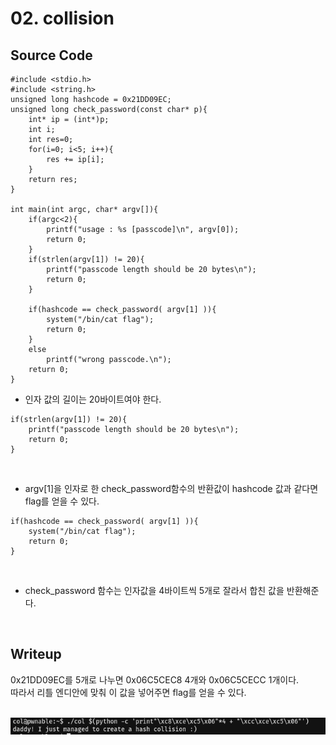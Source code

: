 # 02. collision

## Source Code
```
#include <stdio.h>
#include <string.h>
unsigned long hashcode = 0x21DD09EC;
unsigned long check_password(const char* p){
	int* ip = (int*)p;
	int i;
	int res=0;
	for(i=0; i<5; i++){
		res += ip[i];
	}
	return res;
}

int main(int argc, char* argv[]){
	if(argc<2){
		printf("usage : %s [passcode]\n", argv[0]);
		return 0;
	}
	if(strlen(argv[1]) != 20){
		printf("passcode length should be 20 bytes\n");
		return 0;
	}

	if(hashcode == check_password( argv[1] )){
		system("/bin/cat flag");
		return 0;
	}
	else
		printf("wrong passcode.\n");
	return 0;
}
```   

* 인자 값의 길이는 20바이트여야 한다.   
```
if(strlen(argv[1]) != 20){
	printf("passcode length should be 20 bytes\n");
	return 0;
}
```   
<br/>

* argv[1]을 인자로 한 check_password함수의 반환값이 hashcode 값과 같다면 flag를 얻을 수 있다.   
```
if(hashcode == check_password( argv[1] )){
	system("/bin/cat flag");
	return 0;
}
```   
<br/>

* check_password 함수는 인자값을 4바이트씩 5개로 잘라서 합친 값을 반환해준다.   
<br/>   


## Writeup
0x21DD09EC를 5개로 나누면 0x06C5CEC8 4개와 0x06C5CECC 1개이다.   
따라서 리틀 엔디안에 맞춰 이 값을 넣어주면 flag를 얻을 수 있다.   
</br>

![](1.PNG)